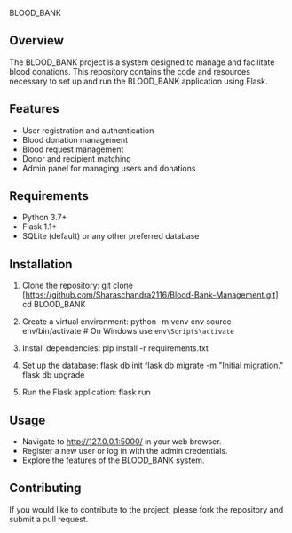BLOOD_BANK

Overview
--------
The BLOOD_BANK project is a system designed to manage and facilitate blood donations. This repository contains the code and resources necessary to set up and run the BLOOD_BANK application using Flask.

Features
--------
- User registration and authentication
- Blood donation management
- Blood request management
- Donor and recipient matching
- Admin panel for managing users and donations

Requirements
------------
- Python 3.7+
- Flask 1.1+
- SQLite (default) or any other preferred database

Installation
------------
1. Clone the repository:
   git clone [https://github.com/Sharaschandra2116/Blood-Bank-Management.git]
   cd BLOOD_BANK

2. Create a virtual environment:
   python -m venv env
   source env/bin/activate  # On Windows use `env\Scripts\activate`

3. Install dependencies:
   pip install -r requirements.txt

4. Set up the database:
   flask db init
   flask db migrate -m "Initial migration."
   flask db upgrade

5. Run the Flask application:
   flask run

Usage
-----
- Navigate to http://127.0.0.1:5000/ in your web browser.
- Register a new user or log in with the admin credentials.
- Explore the features of the BLOOD_BANK system.

Contributing
------------
If you would like to contribute to the project, please fork the repository and submit a pull request.
